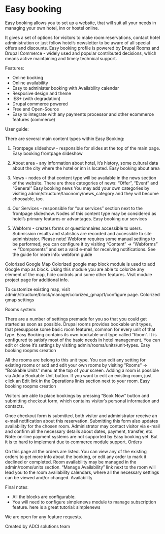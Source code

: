 Easy booking
==================

Easy booking allows you to set up a website, that will suit all your needs in managing your own hotel, inn or hostel online.

It gives a set of options for visitors to make room reservations, contact hotel administration or just follow hotel’s newsletter to be aware of all special offers and discounts.
Easy booking profile is powered by Drupal Rooms and Drupal Commerce - widely used and popular contributed decisions, which means active maintaining and timely technical support.

Features:

- Online booking
- Online availability
- Easy to administer booking with Availability calendar
- Resposive design and theme
- IE8+ (with degradation)
- Drupal commerce powered
- Free and Open-Source
- Easy to integrate with any payments processor and other ecommerce features (commerce)

User guide:

There are several main content types within Easy Booking:

1) Frontpage slideshow - responsible for slides at the top of the main page.
Easy booking frontpage slideshow

2) About area - any information about hotel, it’s history, some cultural data about the city where the hotel or inn is located.
Easy booking about area

3) News - nodes of that content type will be available in the news section of the website. There are three categories of news: “Offer”, “Event” and “General”
Easy booking news
You may add your own categories by visiting admin/structure/taxonomy/news_category and they will become choosable, too.

4) Our Services - responsible for “our services” section next to the frontpage slideshow. Nodes of this content type may be considered as hotel’s primary features or advantages.
Easy booking our services

5) Webform - creates forms or questionnaires accessible to users. Submission results and statistics are recorded and accessible to site administrator.
Please note! Webform requires some manual settings to be performed, you can configure it by visiting “Content” -> “Webforms” -> “Components” and set a valid e-mail for receiving notifications. See the guide for more info: webform guide

Colorized Google Map
Colorized google map block module is used to add Google map as block. Using this module you are able to colorize any element of the map, hide controls and some other features. Visit module project page for additional info.

To customize existing map, visit admin/structure/block/manage/colorized_gmap/1/configure page.
Colorized gmap settings

Rooms system:

There are a number of settings premade for you so that you could get started as soon as possible. Drupal rooms provides bookable unit types, that presuppose some basic room features, common for every unit of that type. Easy Booking contains its own bookable unit type called “Room”. It is configured to satisfy most of the basic needs in hotel management. You can edit or clone it’s settings by visiting admin/rooms/units/unit-types.
Easy booking roopms creation

All the rooms are belong to this unit type. You can edit any setting for existing rooms or add and edit your own rooms by visiting "Rooms" -> "Bookable Units" menu at the top of your screen. Adding a room is possible via Add a Bookable Unit button. If you want to edit an existing room, just click an Edit link in the Operations links section next to your room.
Easy booking roopms creation

Visitors are able to place bookings by pressing “Book Now” button and submitting checkout form, which contains visitor’s personal information and contacts.

Once checkout form is submitted, both visitor and administrator receive an e-mail notification about this reservation. Submitting this form also updates availability for the chosen room. Administrator may contact visitor via e-mail and confirm all the necessary details about dates, payment, transfer, etc.
Note: on-line payment systems are not supported by Easy booking yet. But it is to hard to implement due to commerce module support.
Orders

On this page all the orders are listed. You can view any of the existing orders to get more info about the booking, or edit any order to mark it declined or completed.
Room availability may be managed in the admin/rooms/units section. “Manage Availability” link next to the room will lead you to the room availability calendars, where all the necessary settings can be viewed and/or changed.
Availability

Final notes:
- All the blocks are configurable.
- You will need to configure simplenews module to manage subscription feature. here is a great tutorial: simplenews

We are open for any feature requests.

Created by ADCI solutions team

